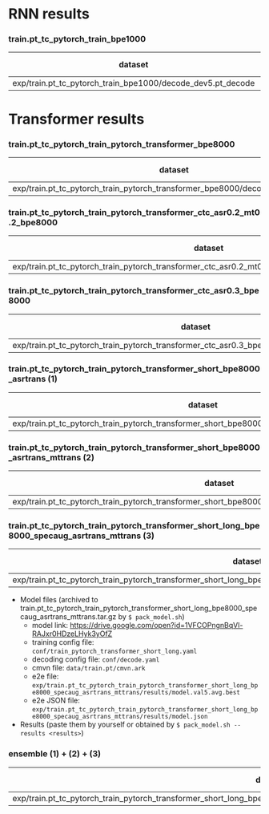 # RNN results
### train.pt_tc_pytorch_train_bpe1000
|dataset|BLEU|1-gram|2-gram|3-gram|4-gram|BP|ratio|hyp_len|ref_len|
|---|---|---|---|---|---|---|---|---|---|
|exp/train.pt_tc_pytorch_train_bpe1000/decode_dev5.pt_decode|**37.61**|65.9|44.0|31.3|22.5|0.995|0.995|43859|44059|

# Transformer results
### train.pt_tc_pytorch_train_pytorch_transformer_bpe8000
|dataset|BLEU|1-gram|2-gram|3-gram|4-gram|BP|ratio|hyp_len|ref_len|
|---|---|---|---|---|---|---|---|---|---|
|exp/train.pt_tc_pytorch_train_pytorch_transformer_bpe8000/decode_dev5.pt_decode|**40.59**|68.4|46.9|34.1|25.1|0.997|0.997|43925|44062|

### train.pt_tc_pytorch_train_pytorch_transformer_ctc_asr0.2_mt0.2_bpe8000
|dataset|BLEU|1-gram|2-gram|3-gram|4-gram|BP|ratio|hyp_len|ref_len|
|---|---|---|---|---|---|---|---|---|---|
|exp/train.pt_tc_pytorch_train_pytorch_transformer_ctc_asr0.2_mt0.2_bpe8000/decode_dev5.pt_decode|**44.90**|71.9|51.3|38.4|29.0|0.998|0.998|43958|44062|

### train.pt_tc_pytorch_train_pytorch_transformer_ctc_asr0.3_bpe8000
|dataset|BLEU|1-gram|2-gram|3-gram|4-gram|BP|ratio|hyp_len|ref_len|
|---|---|---|---|---|---|---|---|---|---|
|exp/train.pt_tc_pytorch_train_pytorch_transformer_ctc_asr0.3_bpe8000/decode_dev5.pt_decode|**45.10**|71.7|51.2|38.5|29.2|1.000|1.001|44109|44062|

### train.pt_tc_pytorch_train_pytorch_transformer_short_bpe8000_asrtrans (1)
|dataset|BLEU|1-gram|2-gram|3-gram|4-gram|BP|ratio|hyp_len|ref_len|
|---|---|---|---|---|---|---|---|---|---|
|exp/train.pt_tc_pytorch_train_pytorch_transformer_short_bpe8000_asrtrans/decode_dev5.pt_decode|**45.03**|71.7|51.2|38.5|29.0|1.000|1.000|44058|44062|

### train.pt_tc_pytorch_train_pytorch_transformer_short_bpe8000_asrtrans_mttrans (2)
|dataset|BLEU|1-gram|2-gram|3-gram|4-gram|BP|ratio|hyp_len|ref_len|
|---|---|---|---|---|---|---|---|---|---|
|exp/train.pt_tc_pytorch_train_pytorch_transformer_short_bpe8000_asrtrans_mttrans/decode_dev5.pt_decode|**45.63**|72.3|52.0|39.3|29.9|0.995|0.995|43847|44062|

### train.pt_tc_pytorch_train_pytorch_transformer_short_long_bpe8000_specaug_asrtrans_mttrans (3)
|dataset|BLEU|1-gram|2-gram|3-gram|4-gram|BP|ratio|hyp_len|ref_len|
|---|---|---|---|---|---|---|---|---|---|
|exp/train.pt_tc_pytorch_train_pytorch_transformer_short_long_bpe8000_specaug_asrtrans_mttrans/decode_dev5.pt_decode|**45.68**|71.6|51.6|39.2|30.0|1.000|1.001|44103|44062|

- Model files (archived to train.pt_tc_pytorch_train_pytorch_transformer_short_long_bpe8000_specaug_asrtrans_mttrans.tar.gz by `$ pack_model.sh`)
  - model link: https://drive.google.com/open?id=1VFCOPngnBqVl-RAJxr0HDzeLHyk3yOfZ
  - training config file: `conf/train_pytorch_transformer_short_long.yaml`
  - decoding config file: `conf/decode.yaml`
  - cmvn file: `data/train.pt/cmvn.ark`
  - e2e file: `exp/train.pt_tc_pytorch_train_pytorch_transformer_short_long_bpe8000_specaug_asrtrans_mttrans/results/model.val5.avg.best`
  - e2e JSON file: `exp/train.pt_tc_pytorch_train_pytorch_transformer_short_long_bpe8000_specaug_asrtrans_mttrans/results/model.json`
- Results (paste them by yourself or obtained by `$ pack_model.sh --results <results>`)

### ensemble (1) + (2) + (3)
|dataset|BLEU|1-gram|2-gram|3-gram|4-gram|BP|ratio|hyp_len|ref_len|
|---|---|---|---|---|---|---|---|---|---|
|exp/train.pt_tc_pytorch_train_pytorch_transformer_short_long_bpe8000_specaug_asrtrans_mttrans/decode_dev5.pt_decode_ensemble3|**48.04**|73.8|54.2|41.8|32.3|0.996|0.996|43907|44062|
